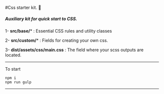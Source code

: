 #Css starter kit.  🚀

##### Auxiliary kit for quick start to CSS.

1- **src/base/*** : Essential CSS rules and utility classes

2- **src/custom/*** : Fields for creating your own css.

3- **dist/assets/css/main.css** : The field where your scss outputs are located.

---

To start
```
npm i
npm run gulp
```
---

